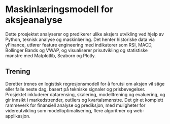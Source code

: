 # Maskinlæringsmodell for aksjeanalyse 
Dette prosjektet analyserer og predikerer ulike aksjers utvikling ved hjelp av Python, teknisk analyse og maskinlæring. 
Det henter historiske data via yFinance, utfører feature engineering med indikatorer som RSI, MACD, Bollinger Bands og VWAP, og visualiserer prisutvikling og statistiske mønstre med Matplotlib, Seaborn og Plotly. 

## Trening
Deretter trenes en logistisk regresjonsmodell for å forutsi om aksjen vil stige eller falle neste dag, basert på tekniske signaler og prisbevegelser. 
Prosjektet inkluderer datarensing, skalering, modelltrening og evaluering, og gir innsikt i markedstrender, outliers og kvartalsmønstre. 
Det gir et komplett rammeverk for finansiell analyse og prediksjon, med muligheter for videreutvikling som modelloptimalisering, flere algoritmer og web-applikasjon.
